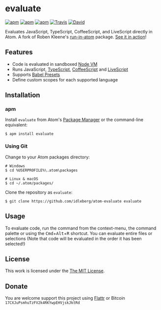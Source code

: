 # evaluate

[![apm](https://img.shields.io/apm/l/evaluate.svg?style=flat-square)](https://atom.io/packages/evaluate)
[![apm](https://img.shields.io/apm/v/evaluate.svg?style=flat-square)](https://atom.io/packages/evaluate)
[![apm](https://img.shields.io/apm/dm/evaluate.svg?style=flat-square)](https://atom.io/packages/evaluate)
[![Travis](https://img.shields.io/travis/idleberg/atom-evaluate.svg?style=flat-square)](https://travis-ci.org/idleberg/atom-evaluate)
[![David](https://img.shields.io/david/dev/idleberg/atom-evaluate.svg?style=flat-square)](https://david-dm.org/idleberg/atom-evaluate?type=dev)

Evaluates JavaScript, TypeScript, CoffeeScript, and LiveScript directly in Atom. A fork of Roben Kleene's [run-in-atom](https://github.com/robenkleene/run-in-atom) package. [See it in action](https://vimeo.com/230280295)!

## Features

- Code is evaluated in sandboxed [Node VM](https://nodejs.org/api/vm.html)
- Runs JavaScript, [TypeScript](https://www.typescriptlang.org/), [CoffeeScript](http://coffeescript.org/) and [LiveScript](http://livescript.net/)
- Supports [Babel Presets](https://babeljs.io/docs/plugins/#presets)
- Define custom scopes for each supported language

## Installation

### apm

Install `evaluate` from Atom's [Package Manager](http://flight-manual.atom.io/using-atom/sections/atom-packages/) or the command-line equivalent:

`$ apm install evaluate`

### Using Git

Change to your Atom packages directory:

```
# Windows
$ cd %USERPROFILE%\.atom\packages

# Linux & macOS
$ cd ~/.atom/packages/
```

Clone the repository as `evaluate`:

```
$ git clone https://github.com/idleberg/atom-evaluate evaluate
```

## Usage

To evaluate code, run the command from the context-menu, the command palette or using the <kbd>Cmd</kbd>+<kbd>Alt</kbd>+<kbd>R</kbd> shortcut. You can evaluate entire files or selections (Note that code will be evaluated in the order it has been selected!)

## License

This work is licensed under the [The MIT License](LICENSE.md).

## Donate

You are welcome support this project using [Flattr](https://flattr.com/submit/auto?user_id=idleberg&url=https://github.com/idleberg/atom-evaluate) or Bitcoin `17CXJuPsmhuTzFV2k4RKYwpEHVjskJktRd`
